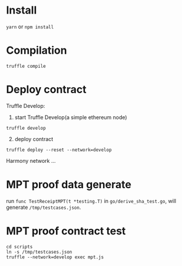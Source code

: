 # Install
`yarn` or `npm install`
# Compilation
`truffle compile`
# Deploy contract
Truffle Develop:
1. start Truffle Develop(a simple ethereum node)
```
truffle develop
```
2. deploy contract
```
truffle deploy --reset --network=develop
```
Harmony network
...

# MPT proof data generate
run `func TestReceiptMPT(t *testing.T)` in `go/derive_sha_test.go`, will generate `/tmp/testcases.json`.

# MPT proof contract test
```
cd scripts
ln -s /tmp/testcases.json
truffle --network=develop exec mpt.js
```